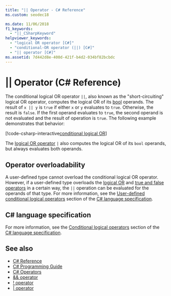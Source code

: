 ```yaml
---
title: "|| Operator - C# Reference"
ms.custom: seodec18

ms.date: 11/06/2018
f1_keywords: 
  - "||_CSharpKeyword"
helpviewer_keywords: 
  - "logical OR operator [C#]"
  - "conditional-OR operator (||) [C#]"
  - "|| operator [C#]"
ms.assetid: 7d442d8e-400d-421f-b4d2-034bf82bcbdc
---
```

# || Operator (C# Reference)

The conditional logical OR operator `||`, also known as the "short-circuiting" logical OR operator, computes the logical OR of its [bool](../keywords/bool.md) operands. The result of `x || y` is `true` if either `x` or `y` evaluates to `true`. Otherwise, the result is `false`. If the first operand evaluates to `true`, the second operand is not evaluated and the result of operation is `true`. The following example demonstrates that behavior:

[!code-csharp-interactive[conditional logical OR](~/samples/snippets/csharp/language-reference/operators/ConditionalLogicalOperatorsExamples.cs#Or)]

The [logical OR operator](or-operator.md) `|` also computes the logical OR of its `bool` operands, but always evaluates both operands.

## Operator overloadability

A user-defined type cannot overload the conditional logical OR operator. However, if a user-defined type overloads the [logical OR](or-operator.md) and [true and false operators](../keywords/true-false-operators.md) in a certain way, the `||` operation can be evaluated for the operands of that type. For more information, see the [User-defined conditional logical operators](~/_csharplang/spec/expressions.md#user-defined-conditional-logical-operators) section of the [C# language specification](../language-specification/index.md).

## C# language specification

For more information, see the [Conditional logical operators](~/_csharplang/spec/expressions.md#conditional-logical-operators) section of the [C# language specification](../language-specification/index.md).

## See also

- [C# Reference](../index.md)
- [C# Programming Guide](../../programming-guide/index.md)
- [C# Operators](index.md)
- [&& operator](conditional-and-operator.md)
- [! operator](logical-negation-operator.md)
- [| operator](or-operator.md)
